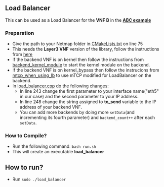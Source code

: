## Load Balancer
This can be used as a Load Balancer for the **VNF B** in the **[ABC example](../abc/remote)**

### Preparation
* Give the path to your Netmap folder in [CMakeLists.txt](../../CMakeLists.txt) on line 75
* This needs the **Layer3 VNF** version of the library, follow the instructions from [here](../../README.md)
* If the backend VNF is on kernel then follow the instructions from [backend_kernel_module](backend_kernel_module/README.md) to start the kernel module on the backend.
* If the backend VNF is on kernel_bypass then follow the instrucions from [mtcp_when_using_lb](https://github.com/networkedsystemsIITB/Modified_mTCP/tree/master/mtcp_when_using_lb) to use mTCP modified for LoadBalancer on the backend.
* In [load_balancer.cpp](load_balancer.cpp) do the following changes:
  * In line 243 change the first parameter to your interface name("eth5" in our case) and the second parameter to your IP address.
  * In line 248 change the string assigned to **to_send** variable to the IP address of your backend VNF.
  * You can add more backends by doing more `setData`(and incrementing its fourth parameter) and `backend_count++` after each `setData`.

### How to Compile?
* Run the following command:  `bash run.sh` 
* This will create an executable **load_balancer**

## How to run?
* Run `sudo ./load_balancer`
